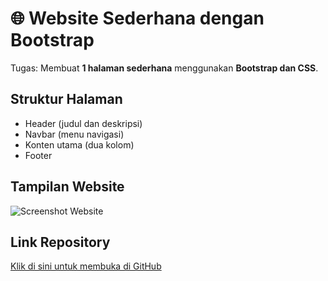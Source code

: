 # 🌐 Website Sederhana dengan Bootstrap

Tugas: Membuat **1 halaman sederhana** menggunakan **Bootstrap dan CSS**.

## Struktur Halaman
- Header (judul dan deskripsi)
- Navbar (menu navigasi)
- Konten utama (dua kolom)
- Footer

## Tampilan Website
![Screenshot Website](./imaget.png)

## Link Repository
[Klik di sini untuk membuka di GitHub](https://github.com/USERNAME/NAMA-REPO)
